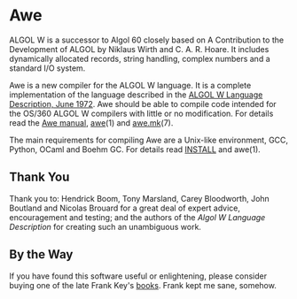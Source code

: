 # Awe
ALGOL W is a successor to Algol 60 closely based on A Contribution to the Development of ALGOL by Niklaus Wirth and C. A. R. Hoare. It includes dynamically allocated records, string handling, complex numbers and a standard I/O system.

Awe is a new compiler for the ALGOL W language. It is a complete implementation of the language described in the [ALGOL W Language Description, June 1972](algolw.pdf). Awe should be able to compile code intended for the OS/360 ALGOL W compilers with little or no modification. For details read the [Awe manual](awe.md), [awe](awe.1.md)(1) and [awe.mk](awe.mk.7.md)(7).

The main requirements for compiling Awe are a Unix-like environment, GCC, Python, OCaml and Boehm GC. For details read [INSTALL](INSTALL.md) and awe(1).

## Thank You

Thank you to: Hendrick Boom, Tony Marsland, Carey Bloodworth, John Boutland and Nicolas Brouard for a great deal of expert advice, encouragement and testing; and the authors of the *Algol W Language Description* for creating such an unambiguous work.

## By the Way

If you have found this software useful or enlightening, please consider buying one of the late Frank Key's [books](https://www.lulu.com/search/?contributor=Frank+Key). Frank kept me sane, somehow.